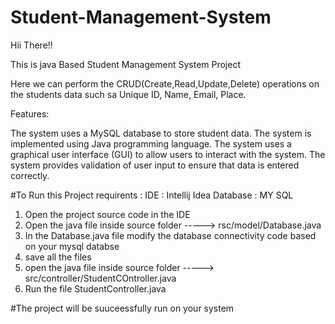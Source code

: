 # Student-Management-System


Hii There!!

This is java Based Student Management System Project

Here we can perform the CRUD(Create,Read,Update,Delete) operations on the students data
such sa Unique ID, Name, Email, Place. 

Features:

The system uses a MySQL database to store student data.
The system is implemented using Java programming language.
The system uses a graphical user interface (GUI) to allow users to interact with the system.
The system provides validation of user input to ensure that data is entered correctly.

#To Run this Project
requirents :
IDE : Intellij Idea
Database : MY SQL 

1. Open the project source code in the IDE
2. Open the java file inside source folder   ----->  rsc/model/Database.java
3. In the Database.java file modify the database connectivity code based on your mysql databse
4. save all the files
5. open the java file inside source folder   ----->  src/controller/StudentCOntroller.java
6. Run the file StudentController.java

#The project will be suuceessfully run on your system
